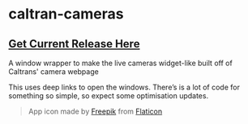 


# caltran-cameras

## [Get Current Release Here](https://github.com/child-duckling/caltran-cameras/releases/)
A window wrapper to make the live cameras widget-like built off of Caltrans' camera webpage

This uses deep links to open the windows. There’s is a lot of code for something so simple, so expect some optimisation updates.




> App icon made by [Freepik](https://www.freepik.com) from [Flaticon](www.flaticon.com)